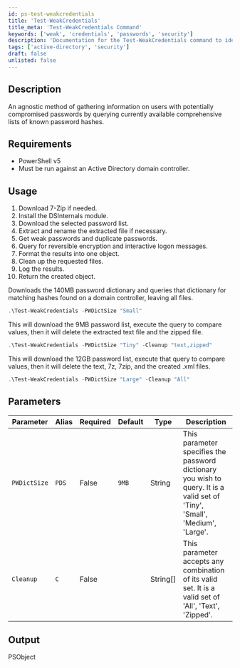 ```yaml
---
id: ps-test-weakcredentials  
title: 'Test-WeakCredentials'  
title_meta: 'Test-WeakCredentials Command'  
keywords: ['weak', 'credentials', 'passwords', 'security']  
description: 'Documentation for the Test-WeakCredentials command to identify users with potentially compromised passwords by querying known password hashes.'  
tags: ['active-directory', 'security']  
draft: false  
unlisted: false  
---  
```


## Description  
An agnostic method of gathering information on users with potentially compromised passwords by querying currently available comprehensive lists of known password hashes.  

## Requirements  
- PowerShell v5  
- Must be run against an Active Directory domain controller.  

## Usage  
1. Download 7-Zip if needed.  
2. Install the DSInternals module.  
3. Download the selected password list.  
4. Extract and rename the extracted file if necessary.  
5. Get weak passwords and duplicate passwords.  
6. Query for reversible encryption and interactive logon messages.  
7. Format the results into one object.  
8. Clean up the requested files.  
9. Log the results.  
10. Return the created object.  

Downloads the 140MB password dictionary and queries that dictionary for matching hashes found on a domain controller, leaving all files.  
```powershell  
.\Test-WeakCredentials -PWDictSize "Small"  
```  
This will download the 9MB password list, execute the query to compare values, then it will delete the extracted text file and the zipped file.  
```powershell  
.\Test-WeakCredentials -PWDictSize "Tiny" -Cleanup "text,zipped"  
```  
This will download the 12GB password list, execute that query to compare values, then it will delete the text, 7z, 7zip, and the created .xml files.  
```powershell  
.\Test-WeakCredentials -PWDictSize "Large" -Cleanup "All"  
```  

## Parameters  
| Parameter    | Alias | Required | Default | Type     | Description                                                                                                                     |  
| ------------ | ----- | -------- | ------- | -------- | ------------------------------------------------------------------------------------------------------------------------------- |  
| `PWDictSize` | `PDS` | False    | `9MB`   | String   | This parameter specifies the password dictionary you wish to query. It is a valid set of 'Tiny', 'Small', 'Medium', 'Large'. |  
| `Cleanup`    | `C`   | False    |         | String[] | This parameter accepts any combination of its valid set. It is a valid set of 'All', 'Text', 'Zipped'.                       |  

## Output  
PSObject  


